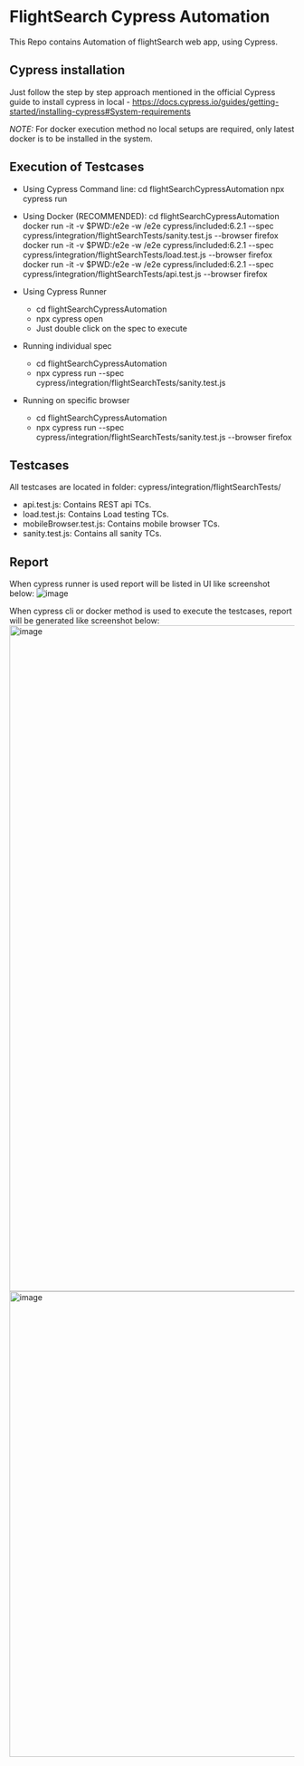 # FlightSearch Cypress Automation
This Repo contains Automation of  flightSearch web app, using Cypress.

## Cypress installation
Just follow the step by step approach mentioned in the official Cypress guide to install cypress in local - 
https://docs.cypress.io/guides/getting-started/installing-cypress#System-requirements

*NOTE:* For docker execution method no local setups are required, only latest docker is to be installed in the system.

## Execution of Testcases
* Using Cypress Command line:
  cd flightSearchCypressAutomation
  npx cypress run
  
* Using Docker (RECOMMENDED):
  cd flightSearchCypressAutomation
  docker run -it -v $PWD:/e2e -w /e2e cypress/included:6.2.1 --spec cypress/integration/flightSearchTests/sanity.test.js --browser firefox
  docker run -it -v $PWD:/e2e -w /e2e cypress/included:6.2.1 --spec cypress/integration/flightSearchTests/load.test.js --browser firefox
  docker run -it -v $PWD:/e2e -w /e2e cypress/included:6.2.1 --spec cypress/integration/flightSearchTests/api.test.js --browser firefox
  
* Using Cypress Runner
    * cd flightSearchCypressAutomation
    * npx cypress open
    * Just double click on the spec to execute
  
* Running individual spec
    * cd flightSearchCypressAutomation
    * npx cypress run --spec cypress/integration/flightSearchTests/sanity.test.js
  
* Running on specific browser
    * cd flightSearchCypressAutomation
    * npx cypress run --spec cypress/integration/flightSearchTests/sanity.test.js --browser firefox
  
## Testcases
All testcases are located in folder: cypress/integration/flightSearchTests/ 
* api.test.js: Contains REST api TCs.
* load.test.js: Contains Load testing TCs.
* mobileBrowser.test.js: Contains mobile browser TCs.
* sanity.test.js: Contains all sanity TCs.

## Report
  When cypress runner is used report will be listed in UI like screenshot below:
  ![image](https://user-images.githubusercontent.com/26439049/115125830-66bfb180-9fe8-11eb-825c-c7c5f015cd36.png)
   
  When cypress cli or docker method is used to execute the testcases, report will be generated like screenshot below:
  <img width="1176" alt="image" src="https://user-images.githubusercontent.com/26439049/115125577-b9986980-9fe6-11eb-9ee4-013525c0db88.png">
  <img width="822" alt="image" src="https://user-images.githubusercontent.com/26439049/115125797-2c561480-9fe8-11eb-82b8-683f2ce51b4a.png">

